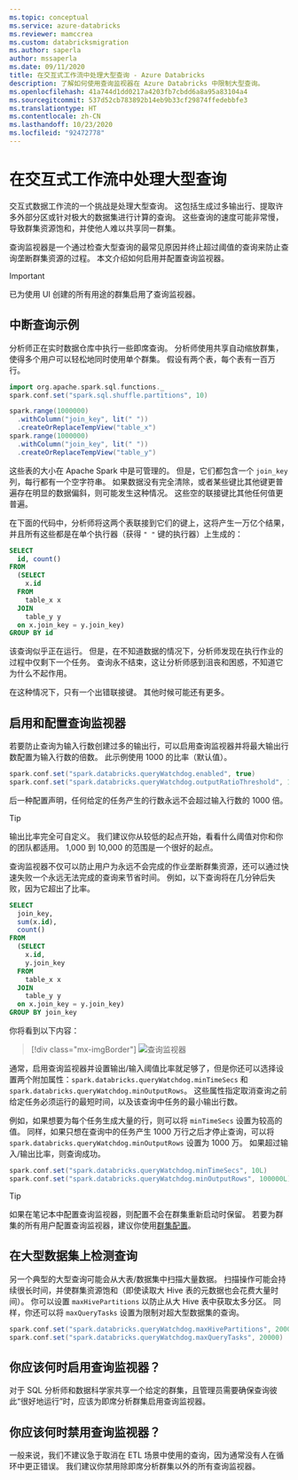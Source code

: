 ```yaml
---
ms.topic: conceptual
ms.service: azure-databricks
ms.reviewer: mamccrea
ms.custom: databricksmigration
ms.author: saperla
author: mssaperla
ms.date: 09/11/2020
title: 在交互式工作流中处理大型查询 - Azure Databricks
description: 了解如何使用查询监视器在 Azure Databricks 中限制大型查询。
ms.openlocfilehash: 41a744d1dd0217a4203fb7cbdd6a8a95a83104a4
ms.sourcegitcommit: 537d52cb783892b14eb9b33cf29874ffedebbfe3
ms.translationtype: HT
ms.contentlocale: zh-CN
ms.lasthandoff: 10/23/2020
ms.locfileid: "92472778"
---
```

# <a name="handling-large-queries-in-interactive-workflows"></a><a id="handling-large-queries-in-interactive-workflows"> </a><a id="query-watchdog"> </a>在交互式工作流中处理大型查询

交互式数据工作流的一个挑战是处理大型查询。 这包括生成过多输出行、提取许多外部分区或针对极大的数据集进行计算的查询。 这些查询的速度可能非常慢，导致群集资源饱和，并使他人难以共享同一群集。

查询监视器是一个通过检查大型查询的最常见原因并终止超过阈值的查询来防止查询垄断群集资源的过程。 本文介绍如何启用并配置查询监视器。

> [!IMPORTANT]
>
> 已为使用 UI 创建的所有用途的群集启用了查询监视器。

## <a name="example-of-a-disruptive-query"></a>中断查询示例

分析师正在实时数据仓库中执行一些即席查询。 分析师使用共享自动缩放群集，使得多个用户可以轻松地同时使用单个群集。 假设有两个表，每个表有一百万行。

```scala
import org.apache.spark.sql.functions._
spark.conf.set("spark.sql.shuffle.partitions", 10)

spark.range(1000000)
  .withColumn("join_key", lit(" "))
  .createOrReplaceTempView("table_x")
spark.range(1000000)
  .withColumn("join_key", lit(" "))
  .createOrReplaceTempView("table_y")
```

这些表的大小在 Apache Spark 中是可管理的。 但是，它们都包含一个 `join_key` 列，每行都有一个空字符串。 如果数据没有完全清除，或者某些键比其他键更普遍存在明显的数据偏斜，则可能发生这种情况。 这些空的联接键比其他任何值更普遍。

在下面的代码中，分析师将这两个表联接到它们的键上，这将产生一万亿个结果，并且所有这些都是在单个执行器（获得 `" "` 键的执行器）上生成的：

```sql
SELECT
  id, count()
FROM
  (SELECT
    x.id
  FROM
    table_x x
  JOIN
    table_y y
  on x.join_key = y.join_key)
GROUP BY id
```

该查询似乎正在运行。 但是，在不知道数据的情况下，分析师发现在执行作业的过程中仅剩下一个任务。 查询永不结束，这让分析师感到沮丧和困惑，不知道它为什么不起作用。

在这种情况下，只有一个出错联接键。 其他时候可能还有更多。

## <a name="enable-and-configure-query-watchdog"></a>启用和配置查询监视器

若要防止查询为输入行数创建过多的输出行，可以启用查询监视器并将最大输出行数配置为输入行数的倍数。  此示例使用 1000 的比率（默认值）。

```scala
spark.conf.set("spark.databricks.queryWatchdog.enabled", true)
spark.conf.set("spark.databricks.queryWatchdog.outputRatioThreshold", 1000L)
```

后一种配置声明，任何给定的任务产生的行数永远不会超过输入行数的 1000 倍。

> [!TIP]
>
> 输出比率完全可自定义。 我们建议你从较低的起点开始，看看什么阈值对你和你的团队都适用。 1,000 到 10,000 的范围是一个很好的起点。

查询监视器不仅可以防止用户为永远不会完成的作业垄断群集资源，还可以通过快速失败一个永远无法完成的查询来节省时间。 例如，以下查询将在几分钟后失败，因为它超出了比率。

```sql
SELECT
  join_key,
  sum(x.id),
  count()
FROM
  (SELECT
    x.id,
    y.join_key
  FROM
    table_x x
  JOIN
    table_y y
  on x.join_key = y.join_key)
GROUP BY join_key
```

你将看到以下内容：

> [!div class="mx-imgBorder"]
> ![查询监视器](../../../_static/images/clusters/query-watchdog-example.png)

通常，启用查询监视器并设置输出/输入阈值比率就足够了，但是你还可以选择设置两个附加属性：`spark.databricks.queryWatchdog.minTimeSecs` 和 `spark.databricks.queryWatchdog.minOutputRows`。 这些属性指定取消查询之前给定任务必须运行的最短时间，以及该查询中任务的最小输出行数。

例如，如果想要为每个任务生成大量的行，则可以将 `minTimeSecs` 设置为较高的值。 同样，如果只想在查询中的任务产生 1000 万行之后才停止查询，可以将 `spark.databricks.queryWatchdog.minOutputRows` 设置为 1000 万。 如果超过输入/输出比率，则查询成功。

```scala
spark.conf.set("spark.databricks.queryWatchdog.minTimeSecs", 10L)
spark.conf.set("spark.databricks.queryWatchdog.minOutputRows", 100000L)
```

> [!TIP]
>
> 如果在笔记本中配置查询监视器，则配置不会在群集重新启动时保留。 若要为群集的所有用户配置查询监视器，建议你使用[群集配置](../../../clusters/configure.md#spark-config)。

## <a name="detect-query-on-extremely-large-dataset"></a>在大型数据集上检测查询

另一个典型的大型查询可能会从大表/数据集中扫描大量数据。 扫描操作可能会持续很长时间，并使群集资源饱和（即使读取大 Hive 表的元数据也会花费大量时间）。 你可以设置 `maxHivePartitions` 以防止从大 Hive 表中获取太多分区。 同样，你还可以将 `maxQueryTasks` 设置为限制对超大型数据集的查询。

```scala
spark.conf.set("spark.databricks.queryWatchdog.maxHivePartitions", 20000)
spark.conf.set("spark.databricks.queryWatchdog.maxQueryTasks", 20000)
```

## <a name="when-should-you-enable-query-watchdog"></a>你应该何时启用查询监视器？

对于 SQL 分析师和数据科学家共享一个给定的群集，且管理员需要确保查询彼此“很好地运行”时，应该为即席分析群集启用查询监视器。

## <a name="when-should-you-disable-query-watchdog"></a>你应该何时禁用查询监视器？

一般来说，我们不建议急于取消在 ETL 场景中使用的查询，因为通常没有人在循环中更正错误。 我们建议你禁用除即席分析群集以外的所有查询监视器。